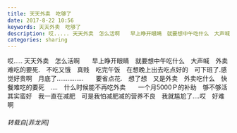 ```yaml
---
title: 天天外卖　吃够了
date: 2017-8-22 10:56
keywords: 天天外卖　吃够了
description: 哎..... 天天外卖　怎么活啊　　早上睁开眼睛　就要想中午吃什么　大声喊　外卖　　难吃的要死.　不吃又饿　真贱　吃完午饭　在想晚上出去吃点好的　可下班了.感觉好贵啊　月底了...............　　要省点花.　想了想　又是外卖　外卖吃什么　快餐难吃的要死　....　什么时候能不再吃外卖　　一个月5000Ｐ的补助　够不够活其实蛮好　我一直在减肥　可是我怕减肥减的营养不良　我就尴尬了....哎　好难啊　
categories: sharing
---
```

<td class="t_f" id="postmessage_856041">

哎..... 天天外卖　怎么活啊　　早上睁开眼睛　就要想中午吃什么　大声喊　外卖　　难吃的要死.　不吃又饿　真贱　吃完午饭　在想晚上出去吃点好的　可下班了.感觉好贵啊　月底了...............　　要省点花.　想了想　又是外卖　外卖吃什么　快餐难吃的要死　....　什么时候能不再吃外卖　　一个月5000Ｐ的补助　够不够活<br/>
其实蛮好　我一直在减肥　可是我怕减肥减的营养不良　我就尴尬了....哎　好难啊　</td>
###### 转载自[菲龙网]